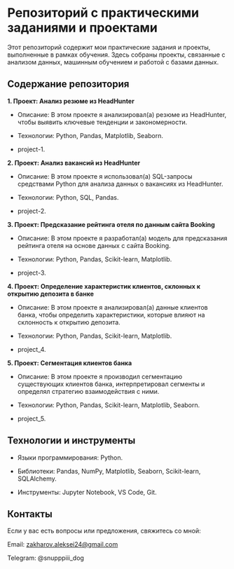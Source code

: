 # Репозиторий с практическими заданиями и проектами
Этот репозиторий содержит мои практические задания и проекты, выполненные в рамках обучения. Здесь собраны проекты, связанные с анализом данных, машинным обучением и работой с базами данных.

## Содержание репозитория
**1. Проект: Анализ резюме из HeadHunter**
* Описание: В этом проекте я анализировал(а) резюме из HeadHunter, чтобы выявить ключевые тенденции и закономерности.

* Технологии: Python, Pandas, Matplotlib, Seaborn.

* project-1.

**2. Проект: Анализ вакансий из HeadHunter**
* Описание: В этом проекте я использовал(а) SQL-запросы средствами Python для анализа данных о вакансиях из HeadHunter.

* Технологии: Python, SQL, Pandas.

* project-2.

**3. Проект: Предсказание рейтинга отеля по данным сайта Booking**
* Описание: В этом проекте я разработал(а) модель для предсказания рейтинга отеля на основе данных с сайта Booking.

* Технологии: Python, Pandas, Scikit-learn, Matplotlib.

* project-3.

**4. Проект: Определение характеристик клиентов, склонных к открытию депозита в банке**
* Описание: В этом проекте я анализировал(а) данные клиентов банка, чтобы определить характеристики, которые влияют на склонность к открытию депозита.

* Технологии: Python, Pandas, Scikit-learn, Matplotlib.

* project_4.

**5. Проект: Сегментация клиентов банка**
* Описание: В этом проекте я производил сегментацию существующих клиентов банка, интерпретировал сегменты и определял стратегию взаимодействия с ними.

* Технологии: Python, Pandas, Scikit-learn, Matplotlib, Seaborn.

* project_5.

## Технологии и инструменты
* Языки программирования: Python.

* Библиотеки: Pandas, NumPy, Matplotlib, Seaborn, Scikit-learn, SQLAlchemy.

* Инструменты: Jupyter Notebook, VS Code, Git.

## Контакты
Если у вас есть вопросы или предложения, свяжитесь со мной:

Email: zakharov.aleksei24@gmail.com

Telegram: @snupppiii_dog
